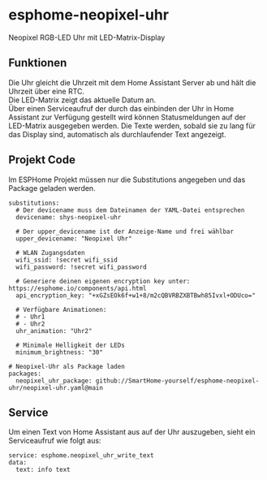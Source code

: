 # esphome-neopixel-uhr
Neopixel RGB-LED Uhr mit LED-Matrix-Display



## Funktionen
Die Uhr gleicht die Uhrzeit mit dem Home Assistant Server ab und hält die Uhrzeit über eine RTC.  
Die LED-Matrix zeigt das aktuelle Datum an.  
Über einen Serviceaufruf der durch das einbinden der Uhr in Home Assistant zur Verfügung gestellt wird können Statusmeldungen auf der LED-Matrix ausgegeben werden. Die Texte werden, sobald sie zu lang für das Display sind, automatisch als durchlaufender Text angezeigt. 



## Projekt Code
Im ESPHome Projekt müssen nur die Substitutions angegeben und das Package geladen werden.

```
substitutions:
  # Der devicename muss dem Dateinamen der YAML-Datei entsprechen
  devicename: shys-neopixel-uhr
  
  # Der upper_devicename ist der Anzeige-Name und frei wählbar
  upper_devicename: "Neopixel Uhr"

  # WLAN Zugangsdaten
  wifi_ssid: !secret wifi_ssid
  wifi_password: !secret wifi_password
  
  # Generiere deinen eigenen encryption key unter: https://esphome.io/components/api.html
  api_encryption_key: "+xGZsEOk6f+w1+8/m2cQBVRBZXBTBwh85Ivxl+ODUco="
  
  # Verfügbare Animationen:
  # - Uhr1
  # - Uhr2
  uhr_animation: "Uhr2"
  
  # Minimale Helligkeit der LEDs
  minimum_brightness: "30"
  
# Neopixel-Uhr als Package laden
packages:
  neopixel_uhr_package: github://SmartHome-yourself/esphome-neopixel-uhr/neopixel-uhr.yaml@main
```


## Service
Um einen Text von Home Assistant aus auf der Uhr auszugeben, sieht ein Serviceaufruf wie folgt aus:
```
service: esphome.neopixel_uhr_write_text
data:
  text: info text
```

